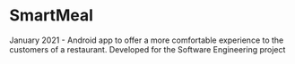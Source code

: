 # SmartMeal
January 2021 - Android app to offer a more comfortable experience to the customers of a restaurant. Developed for the Software Engineering project
